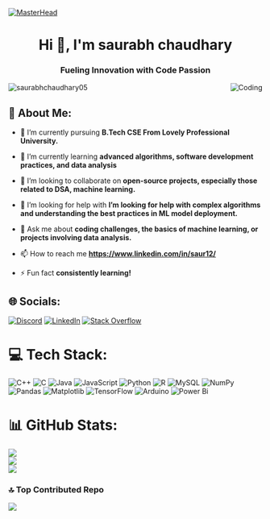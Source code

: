 [![MasterHead](https://i0.wp.com/www.sciencenews.org/wp-content/uploads/2023/04/040823_chatgpt_feat.gif?fit=1024%2C576&ssl=1)]()

<h1 align="center">Hi 👋, I'm saurabh chaudhary</h1>
<h3 align="center">Fueling Innovation with Code Passion</h3>
<img align="right" alt="Coding"  src="https://i.pinimg.com/originals/ef/2d/b0/ef2db0885d94fd149a4b7914923bb2a3.gif">

<p align="left"> <img src="https://komarev.com/ghpvc/?username=saurabhchaudhary05&label=Profile%20views&color=0e75b6&style=flat" alt="saurabhchaudhary05" /> </p>

## 💫 About Me:
- 🔭 I’m currently pursuing **B.Tech CSE From Lovely Professional University.**

- 🌱 I’m currently learning **advanced algorithms, software development practices, and data analysis**

- 👯 I’m looking to collaborate on **open-source projects, especially those related to DSA, machine learning.**

- 🤝 I’m looking for help with **I’m looking for help with complex algorithms and understanding the best practices in ML model deployment.**

- 💬 Ask me about **coding challenges, the basics of machine learning, or projects involving data analysis.**

- 📫 How to reach me **https://www.linkedin.com/in/saur12/**

- ⚡ Fun fact **consistently learning!**


## 🌐 Socials:
[![Discord](https://img.shields.io/badge/Discord-%237289DA.svg?logo=discord&logoColor=white)](https://discord.gg/saurabh200402) [![LinkedIn](https://img.shields.io/badge/LinkedIn-%230077B5.svg?logo=linkedin&logoColor=white)](https://linkedin.com/in/https://www.linkedin.com/in/saur12/) [![Stack Overflow](https://img.shields.io/badge/-Stackoverflow-FE7A16?logo=stack-overflow&logoColor=white)](https://stackoverflow.com/users/https://stackoverflow.com/users/20702991/saurabh-chaudhary) 

# 💻 Tech Stack:
![C++](https://img.shields.io/badge/c++-%2300599C.svg?style=for-the-badge&logo=c%2B%2B&logoColor=white) ![C](https://img.shields.io/badge/c-%2300599C.svg?style=for-the-badge&logo=c&logoColor=white) ![Java](https://img.shields.io/badge/java-%23ED8B00.svg?style=for-the-badge&logo=openjdk&logoColor=white) ![JavaScript](https://img.shields.io/badge/javascript-%23323330.svg?style=for-the-badge&logo=javascript&logoColor=%23F7DF1E) ![Python](https://img.shields.io/badge/python-3670A0?style=for-the-badge&logo=python&logoColor=ffdd54) ![R](https://img.shields.io/badge/r-%23276DC3.svg?style=for-the-badge&logo=r&logoColor=white) ![MySQL](https://img.shields.io/badge/mysql-4479A1.svg?style=for-the-badge&logo=mysql&logoColor=white) ![NumPy](https://img.shields.io/badge/numpy-%23013243.svg?style=for-the-badge&logo=numpy&logoColor=white) ![Pandas](https://img.shields.io/badge/pandas-%23150458.svg?style=for-the-badge&logo=pandas&logoColor=white) ![Matplotlib](https://img.shields.io/badge/Matplotlib-%23ffffff.svg?style=for-the-badge&logo=Matplotlib&logoColor=black) ![TensorFlow](https://img.shields.io/badge/TensorFlow-%23FF6F00.svg?style=for-the-badge&logo=TensorFlow&logoColor=white) ![Arduino](https://img.shields.io/badge/-Arduino-00979D?style=for-the-badge&logo=Arduino&logoColor=white) ![Power Bi](https://img.shields.io/badge/power_bi-F2C811?style=for-the-badge&logo=powerbi&logoColor=black)
# 📊 GitHub Stats:
![](https://github-readme-stats.vercel.app/api?username=saurabhchaudhary05&theme=blueberry&hide_border=false&include_all_commits=false&count_private=false)<br/>
![](https://github-readme-streak-stats.herokuapp.com/?user=saurabhchaudhary05&theme=blueberry&hide_border=false)<br/>
![](https://github-readme-stats.vercel.app/api/top-langs/?username=saurabhchaudhary05&theme=blueberry&hide_border=false&include_all_commits=false&count_private=false&layout=compact)

### 🔝 Top Contributed Repo
![](https://github-contributor-stats.vercel.app/api?username=saurabhchaudhary05&limit=5&theme=dark&combine_all_yearly_contributions=true)



<!-- Proudly created with GPRM ( https://gprm.itsvg.in ) -->
